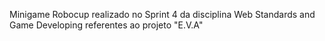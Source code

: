 Minigame Robocup realizado no Sprint 4 da disciplina Web Standards and Game Developing referentes ao projeto "E.V.A"

